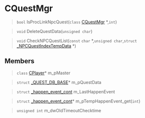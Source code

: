 # CQuestMgr
 
> `bool` IsProcLinkNpcQuest(`class` [CQuestMgr](lua/classes/CQuestMgr.md) *,`int`)
 
> `void` DeleteQuestData(`unsigned char`)
 
> `void` CheckNPCQuestList(`const` `char` *,`unsigned char`,`struct` [_NPCQuestIndexTempData](lua/classes/_NPCQuestIndexTempData.md) *)
 
## Members
 
> `class` [CPlayer](lua/classes/CPlayer.md)* m_pMaster
 
> `struct` [_QUEST_DB_BASE](lua/classes/_QUEST_DB_BASE.md)* m_pQuestData
 
> `struct` [_happen_event_cont](lua/classes/_happen_event_cont.md) m_LastHappenEvent
 
> `struct` [_happen_event_cont](lua/classes/_happen_event_cont.md)* m_pTempHappenEvent_get(`int`)
 
> `unsigned int` m_dwOldTimeoutChecktime
 

